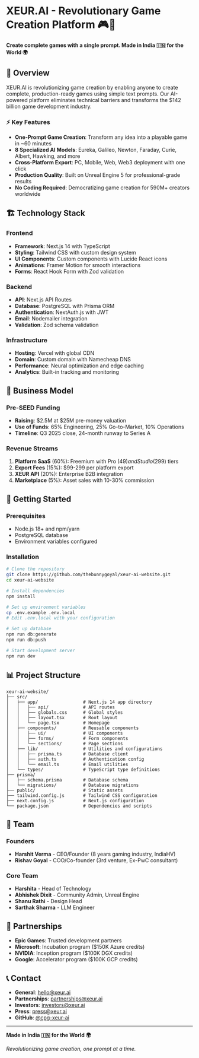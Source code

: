 # XEUR.AI - Revolutionary Game Creation Platform 🎮🤖

**Create complete games with a single prompt. Made in India 🇮🇳 for the World 🌍**

## 🚀 Overview

XEUR.AI is revolutionizing game creation by enabling anyone to create complete, production-ready games using simple text prompts. Our AI-powered platform eliminates technical barriers and transforms the $142 billion game development industry.

### ⚡ Key Features

- **One-Prompt Game Creation**: Transform any idea into a playable game in ~60 minutes
- **8 Specialized AI Models**: Eureka, Galileo, Newton, Faraday, Curie, Albert, Hawking, and more
- **Cross-Platform Export**: PC, Mobile, Web, Web3 deployment with one click
- **Production Quality**: Built on Unreal Engine 5 for professional-grade results
- **No Coding Required**: Democratizing game creation for 590M+ creators worldwide

## 🏗️ Technology Stack

### Frontend
- **Framework**: Next.js 14 with TypeScript
- **Styling**: Tailwind CSS with custom design system
- **UI Components**: Custom components with Lucide React icons
- **Animations**: Framer Motion for smooth interactions
- **Forms**: React Hook Form with Zod validation

### Backend
- **API**: Next.js API Routes
- **Database**: PostgreSQL with Prisma ORM
- **Authentication**: NextAuth.js with JWT
- **Email**: Nodemailer integration
- **Validation**: Zod schema validation

### Infrastructure
- **Hosting**: Vercel with global CDN
- **Domain**: Custom domain with Namecheap DNS
- **Performance**: Neural optimization and edge caching
- **Analytics**: Built-in tracking and monitoring

## 🎯 Business Model

### Pre-SEED Funding
- **Raising**: $2.5M at $25M pre-money valuation
- **Use of Funds**: 65% Engineering, 25% Go-to-Market, 10% Operations
- **Timeline**: Q3 2025 close, 24-month runway to Series A

### Revenue Streams
1. **Platform SaaS** (60%): Freemium with Pro ($49) and Studio ($299) tiers
2. **Export Fees** (15%): $99-299 per platform export
3. **XEUR API** (20%): Enterprise B2B integration
4. **Marketplace** (5%): Asset sales with 10-30% commission

## 🚀 Getting Started

### Prerequisites
- Node.js 18+ and npm/yarn
- PostgreSQL database
- Environment variables configured

### Installation

```bash
# Clone the repository
git clone https://github.com/thebunnygoyal/xeur-ai-website.git
cd xeur-ai-website

# Install dependencies
npm install

# Set up environment variables
cp .env.example .env.local
# Edit .env.local with your configuration

# Set up database
npm run db:generate
npm run db:push

# Start development server
npm run dev
```

## 📊 Project Structure

```
xeur-ai-website/
├── src/
│   ├── app/                 # Next.js 14 app directory
│   │   ├── api/             # API routes
│   │   ├── globals.css      # Global styles
│   │   ├── layout.tsx       # Root layout
│   │   └── page.tsx         # Homepage
│   ├── components/          # Reusable components
│   │   ├── ui/              # UI components
│   │   ├── forms/           # Form components
│   │   └── sections/        # Page sections
│   ├── lib/                 # Utilities and configurations
│   │   ├── prisma.ts        # Database client
│   │   ├── auth.ts          # Authentication config
│   │   └── email.ts         # Email utilities
│   └── types/               # TypeScript type definitions
├── prisma/
│   ├── schema.prisma        # Database schema
│   └── migrations/          # Database migrations
├── public/                  # Static assets
├── tailwind.config.js       # Tailwind CSS configuration
├── next.config.js           # Next.js configuration
└── package.json             # Dependencies and scripts
```

## 👥 Team

### Founders
- **Harshit Verma** - CEO/Founder (8 years gaming industry, IndiaHV)
- **Rishav Goyal** - COO/Co-founder (3rd venture, Ex-PwC consultant)

### Core Team
- **Harshita** - Head of Technology
- **Abhishek Dixit** - Community Admin, Unreal Engine
- **Shanu Rathi** - Design Head
- **Sarthak Sharma** - LLM Engineer

## 🌟 Partnerships

- **Epic Games**: Trusted development partners
- **Microsoft**: Incubation program ($150K Azure credits)
- **NVIDIA**: Inception program ($100K DGX credits)
- **Google**: Accelerator program ($100K GCP credits)

## 📞 Contact

- **General**: hello@xeur.ai
- **Partnerships**: partnerships@xeur.ai
- **Investors**: investors@xeur.ai
- **Press**: press@xeur.ai
- **GitHub**: [@cpg-xeur-ai](https://github.com/cpg-xeur-ai)

---

**Made in India 🇮🇳 for the World 🌍**

*Revolutionizing game creation, one prompt at a time.*